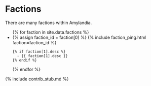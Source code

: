 # Factions

There are many factions within Amylandia.

<ul>
{% for faction in site.data.factions %}
  <li>
    {% assign faction_id = faction[0] %}
    {% include faction_ping.html faction=faction_id %}

    {% if faction[1].desc %}
      - {{ faction[1].desc }}
    {% endif %}
  </li>
{% endfor %}
</ul>

{% include contrib_stub.md %}
